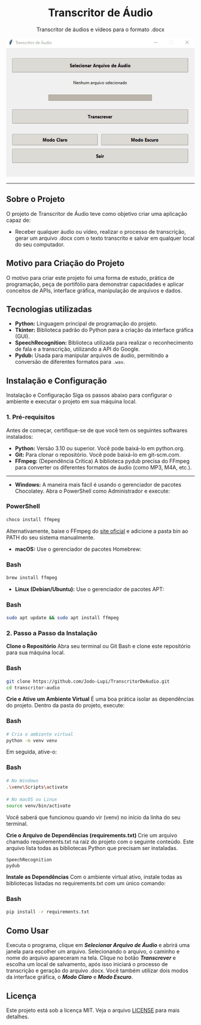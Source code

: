 <div align="center">

<h1>Transcritor de Áudio</h1>

Transcritor de áudios e vídeos para o formato .docx

<img src="/Animação.gif" />

</div>

---

## Sobre o Projeto

O projeto de Transcritor de Áudio teve como objetivo criar uma aplicação capaz de: 
- Receber qualquer áudio ou vídeo, realizar o processo de transcrição, gerar um arquivo .docx com o texto transcrito e salvar em qualquer local do seu computador. 

## Motivo para Criação do Projeto

O motivo para criar este projeto foi uma forma de estudo, prática de programação, peça de portifólio para demonstrar capacidades e aplicar conceitos de APIs, interface gráfica, manipulação de arquivos e dados.

## Tecnologias utilizadas

- **Python:** Linguagem principal de programação do projeto.
- **Tkinter:** Biblioteca padrão do Python para a criação da interface gráfica (GUI).
- **SpeechRecognition:** Biblioteca utilizada para realizar o reconhecimento de fala e a transcrição, utilizando a API do Google.
- **Pydub:** Usada para manipular arquivos de áudio, permitindo a conversão de diferentes formatos para `.wav`.

## Instalação e Configuração

Instalação e Configuração
Siga os passos abaixo para configurar o ambiente e executar o projeto em sua máquina local.

### 1. Pré-requisitos
Antes de começar, certifique-se de que você tem os seguintes softwares instalados:

- **Python:** Versão 3.10 ou superior. Você pode baixá-lo em python.org.
- **Git:** Para clonar o repositório. Você pode baixá-lo em git-scm.com.
- **FFmpeg:** (Dependência Crítica) A biblioteca pydub precisa do FFmpeg para converter os diferentes formatos de áudio (como MP3, M4A, etc.).

---

- **Windows:**
    A maneira mais fácil é usando o gerenciador de pacotes Chocolatey. Abra o PowerShell como Administrador e execute:
### PowerShell
```powershell
choco install ffmpeg
```
Alternativamente, baixe o FFmpeg do [site oficial](https://ffmpeg.org/download.html) e adicione a pasta bin ao PATH do seu sistema manualmente.

- **macOS:**
    Use o gerenciador de pacotes Homebrew:
### Bash
```bash
brew install ffmpeg
```

- **Linux (Debian/Ubuntu):**
    Use o gerenciador de pacotes APT:

### Bash
```bash
sudo apt update && sudo apt install ffmpeg
```


### 2. Passo a Passo da Instalação

**Clone o Repositório**
Abra seu terminal ou Git Bash e clone este repositório para sua máquina local.

### Bash
```bash
git clone https://github.com/Jodo-Lupi/TranscritorDeAudio.git
cd transcritor-audio
```

**Crie e Ative um Ambiente Virtual**
É uma boa prática isolar as dependências do projeto. Dentro da pasta do projeto, execute:

### Bash
```bash
# Cria o ambiente virtual
python -m venv venv
```
Em seguida, ative-o:

### Bash
```bash
# No Windows
.\venv\Scripts\activate

# No macOS ou Linux
source venv/bin/activate
```
Você saberá que funcionou quando vir (venv) no início da linha do seu terminal.

**Crie o Arquivo de Dependências (requirements.txt)**
Crie um arquivo chamado requirements.txt na raiz do projeto com o seguinte conteúdo. Este arquivo lista todas as bibliotecas Python que precisam ser instaladas.

```
SpeechRecognition
pydub
```

**Instale as Dependências**
Com o ambiente virtual ativo, instale todas as bibliotecas listadas no requirements.txt com um único comando:

### Bash
```bash
pip install -r requirements.txt
```

## Como Usar

Executa o programa, clique em ***Selecionar Arquivo de Áudio*** e abrirá uma janela para escolher um arquivo. Selecionando o arquivo, o caminho e nome do arquivo apareceram na tela. Clique no botão ***Transcrever*** e escolha um local de salvamento, após isso iniciará o processo de transcrição e geração do arquivo .docx. 
Você também utilizar dois modos da interface gráfica, o ***Modo Claro*** e ***Modo Escuro***.

## Licença

Este projeto está sob a licença MIT. Veja o arquivo [LICENSE](/LICENSE) para mais detalhes.